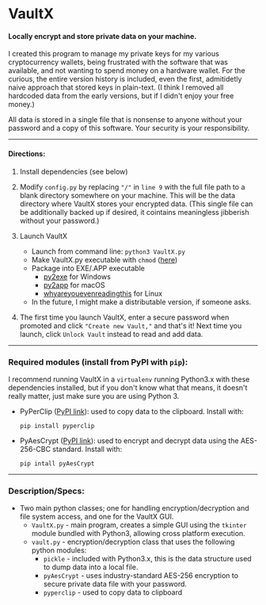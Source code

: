 # VaultX
#### Locally encrypt and store private data on your machine.

I created this program to manage my private keys for my various cryptocurrency wallets, being frustrated with the software that was available, and not wanting to spend money on a hardware wallet. For the curious, the entire version history is included, even the first, admitidetly naive approach that stored keys in plain-text. (I think I removed all hardcoded data from the early versions, but if I didn't enjoy your free money.)

All data is stored in a single file that is nonsense to anyone without your password and a copy of this software. Your security is your responsibility.
___
#### Directions:

1. Install dependencies (see below)
2. Modify   ```config.py``` by replacing ```"/"``` in ```line 9``` with the full file path to a blank directory somewhere on your machine. This will be the data directory where VaultX stores your encrypted data. (This single file can be additionally backed up if desired, it cointains meaningless jibberish without your password.)
3. Launch VaultX
	- Launch from command line: ```python3 VaultX.py```
	- Make VaultX.py executable with ```chmod``` ([here](https://en.wikibooks.org/wiki/Python_Programming/Creating_Python_Programs))
	- Package into EXE/.APP executable
		- [py2exe](http://www.py2exe.org/index.cgi/Tutorial) for Windows
		- [py2app](https://py2app.readthedocs.io/en/latest/) for macOS
		- [whyareyouevenreadingthis](#) for Linux
	- In the future, I might make a distributable version, if someone asks.

4. The first time you launch VaultX, enter a secure password when promoted and click ```"Create new Vault,"``` and that's it! Next time you launch, click ```Unlock Vault``` instead to read and add data.

___
### Required modules (install from PyPI with ```pip```):

I recommend  running VaultX in a ```virtualenv``` running Python3.x with these dependencies installed, but if you don't know what that means, it doesn't really matter, just make sure you are using Python 3.

- PyPerClip ([PyPI link](https://pypi.org/project/pyperclip/)): used to copy data to the clipboard. Install with:

	```pip install pyperclip```

- PyAesCrypt ([PyPI link](https://pypi.org/project/pyAesCrypt/)): used to encrypt and decrypt data using the AES-256-CBC standard. Install with:

	```pip intall pyAesCrypt```

___

### Description/Specs:
- Two main python classes; one for handling encryption/decryption and file system access, and one for the VaultX GUI.
  - ```VaultX.py``` - main program, creates a simple GUI using the ```tkinter``` module bundled with Python3, allowing cross platform execution.
  - ```vault.py``` - encryption/decryption class that uses the following python modules:
  	- ```pickle``` - included with Python3.x, this is the data structure used to dump data into a local file.
  	- ```pyAesCrypt``` - uses industry-standard AES-256 encryption to secure private data file with your password.
  	- ```pyperclip``` - used to copy data to clipboard

